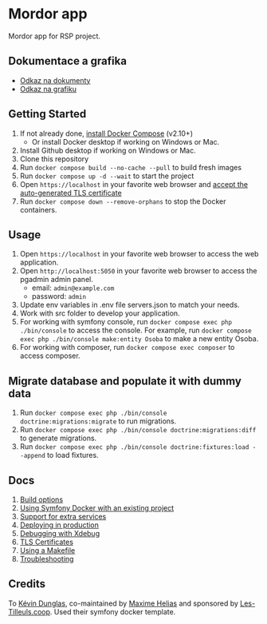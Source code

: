 # Mordor app

Mordor app for RSP project.

## Dokumentace a grafika
- [Odkaz na dokumenty](https://github.com/Makovsky08/Mordor/tree/main/dokumenty)
- [Odkaz na grafiku](https://github.com/Makovsky08/Mordor/tree/main/grafika)

## Getting Started

1. If not already done, [install Docker Compose](https://docs.docker.com/compose/install/) (v2.10+)
    - Or install Docker desktop if working on Windows or Mac.
2. Install Github desktop if working on Windows or Mac.
3. Clone this repository
4. Run `docker compose build --no-cache --pull` to build fresh images
5. Run `docker compose up -d --wait` to start the project
6. Open `https://localhost` in your favorite web browser and [accept the auto-generated TLS certificate](https://stackoverflow.com/a/15076602/1352334)
7. Run `docker compose down --remove-orphans` to stop the Docker containers.

## Usage

1. Open `https://localhost` in your favorite web browser to access the web application.
2. Open `http://localhost:5050` in your favorite web browser to access the pgadmin admin panel.
    - email: `admin@example.com`
    - password: `admin`
3. Update env variables in .env file servers.json to match your needs.
4. Work with src folder to develop your application.
5. For working with symfony console, run `docker compose exec php ./bin/console` to access the console.
   For example, run `docker compose exec php ./bin/console make:entity Osoba` to make a new entity Osoba.
6. For working with composer, run `docker compose exec composer` to access composer.

## Migrate database and populate it with dummy data

1. Run `docker compose exec php ./bin/console doctrine:migrations:migrate` to run migrations.
2. Run `docker compose exec php ./bin/console doctrine:migrations:diff` to generate migrations.
3. Run `docker compose exec php ./bin/console doctrine:fixtures:load --append` to load fixtures.

## Docs

1. [Build options](docs/build.md)
2. [Using Symfony Docker with an existing project](docs/existing-project.md)
3. [Support for extra services](docs/extra-services.md)
4. [Deploying in production](docs/production.md)
5. [Debugging with Xdebug](docs/xdebug.md)
6. [TLS Certificates](docs/tls.md)
7. [Using a Makefile](docs/makefile.md)
8. [Troubleshooting](docs/troubleshooting.md)

## Credits

To [Kévin Dunglas](https://dunglas.dev), co-maintained by [Maxime Helias](https://twitter.com/maxhelias) and sponsored by [Les-Tilleuls.coop](https://les-tilleuls.coop). Used their symfony docker template.
